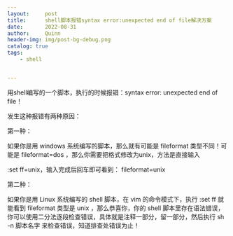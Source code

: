 ```yaml
---
layout:     post
title:      shell脚本报错syntax error:unexpected end of file解决方案
date:       2022-08-31
author:     Quinn
header-img: img/post-bg-debug.png
catalog: true
tags:
    - shell


---
```




用shell编写的一个脚本，执行的时候报错：syntax error: unexpected end of file！

发生这种报错有两种原因：

第一种：

如果你是用 windows 系统编写的脚本，那么就有可能是 fileformat 类型不同！可能是 fileformat=dos ，那么你需要把格式修改为unix，方法是直接输入

 :set ff=unix，输入完成后回车即可看到：
fileformat=unix

第二种：

如果你是用 Linux 系统编写的 shell 脚本，在 vim 的命令模式下，执行 :set ff 就能看到 fileformat 类型是 unix ，那么恭喜你，你的 shell 脚本里存在语法错误，你可以使用二分法逐段检查错误，具体就是注释一部分，留一部分，然后执行 sh -n 脚本名字 来检查错误，知道排查处错误为止！


